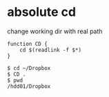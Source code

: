 # absolute cd

change working dir with real path

```
function CD {
	cd $(readlink -f $*)
}
```

```
$ cd ~/Dropbox
$ CD .
$ pwd
/hdd01/Dropbox
```
